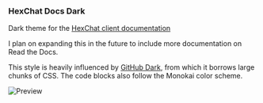 ### HexChat Docs Dark

Dark theme for the [HexChat client documentation](http://hexchat.readthedocs.org/en/latest/)

I plan on expanding this in the future to include more documentation on Read the Docs.

This style is heavily influenced by [GitHub Dark](https://github.com/StylishThemes/GitHub-Dark),
from which it borrows large chunks of CSS. The code blocks also follow the Monokai color scheme.

![Preview](https://i.imgur.com/VucCi2F.png)